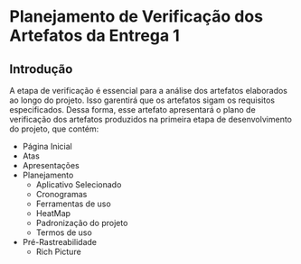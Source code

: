# **Planejamento de Verificação dos Artefatos da Entrega 1**

## **Introdução**

A etapa de verificação é essencial para a análise dos artefatos elaborados ao longo do projeto. Isso garentirá que os artefatos sigam os requisitos especificados. Dessa forma, esse artefato apresentará o plano de verificação dos artefatos produzidos na primeira etapa de desenvolvimento do projeto, que contém:

- Página Inicial
- Atas
- Apresentações
- Planejamento
    - Aplicativo Selecionado
    - Cronogramas
    - Ferramentas de uso
    - HeatMap
    - Padronização do projeto
    - Termos de uso
- Pré-Rastreabilidade
    - Rich Picture

